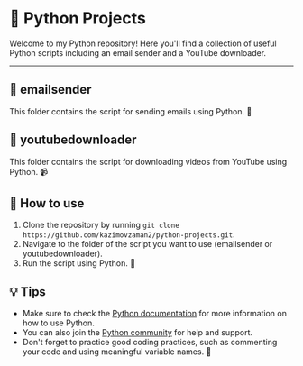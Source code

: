 # 🐍 Python Projects

Welcome to my Python repository! Here you'll find a collection of useful Python scripts including an email sender and a YouTube downloader.

---

## 💌 emailsender
This folder contains the script for sending emails using Python. 📧

## 🎥 youtubedownloader
This folder contains the script for downloading videos from YouTube using Python. 📹

## 🚀 How to use
1. Clone the repository by running `git clone https://github.com/kazimovzaman2/python-projects.git`.
2. Navigate to the folder of the script you want to use (emailsender or youtubedownloader).
3. Run the script using Python. 🐍

## 💡 Tips
- Make sure to check the [Python documentation](https://docs.python.org/) for more information on how to use Python.
- You can also join the [Python community](https://www.python.org/community/) for help and support.
- Don't forget to practice good coding practices, such as commenting your code and using meaningful variable names. 👨‍


